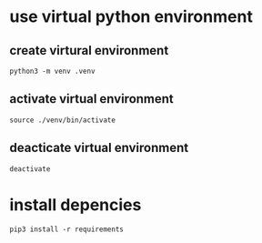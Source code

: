 
# use virtual python environment
## create virtural environment
```
python3 -m venv .venv
```
## activate virtual environment
```
source ./venv/bin/activate
```
## deacticate virtual environment
```
deactivate
```

# install depencies
```
pip3 install -r requirements
```

